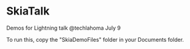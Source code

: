 # SkiaTalk
Demos for Lightning talk @techlahoma July 9

To run this, copy the "SkiaDemoFiles" folder in your Documents folder.
